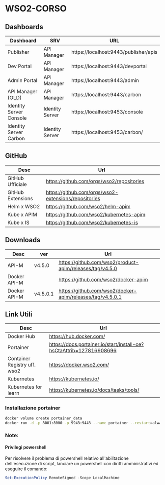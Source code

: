 # WSO2-CORSO

## Dashboards

| Dashboard               | SRV             | URL                                   |
| ----------------------- | --------------- | ------------------------------------- |
| Publisher               | API Manager     | https://localhost:9443/publisher/apis |
| Dev Portal              | API Manager     | https://localhost:9443/devportal      |
| Admin Portal            | API Manager     | https://localhost:9443/admin          |
| API Manager (OLD)       | API Manager     | https://localhost:9443/carbon         |
| Identity Server Console | Identity Server | https://localhost:9453/console        |
| Identity Server Carbon  | Identity Server | https://localhost:9453/carbon/        |


## GitHub

| Desc              | Url                                                  |
| ----------------- | ---------------------------------------------------- |
| GitHub Ufficiale  | https://github.com/orgs/wso2/repositories            |
| GitHub Extensions | https://github.com/orgs/wso2-extensions/repositories |
| Helm x WSO2       | https://github.com/wso2/helm-apim                    |
| Kube x APIM       | https://github.com/wso2/kubernetes-apim              |
| Kube x IS         | https://github.com/wso2/kubernetes-is                |



## Downloads

| Desc         | ver      | Url                                                       |
| ------------ | -------- | --------------------------------------------------------- |
| API-M        | v4.5.0   | https://github.com/wso2/product-apim/releases/tag/v4.5.0  |
| Docker API-M |          | https://github.com/wso2/docker-apim                       |
| Docker API-M | v4.5.0.1 | https://github.com/wso2/docker-apim/releases/tag/v4.5.0.1 |


## Link Utili

| Desc                         | Url                                                                 |
| ---------------------------- | ------------------------------------------------------------------- |
| Docker Hub                   | https://hub.docker.com/                                             |
| Portainer                    | https://docs.portainer.io/start/install-ce?hsCtaAttrib=127816908696 |
| Container Registry uff. wso2 | https://docker.wso2.com/                                            |
| Kubernetes                   | https://kubernetes.io/                                              |
| Kubernetes for learn         | https://kubernetes.io/docs/tasks/tools/                             |



### Installazione portainer

```bash
docker volume create portainer_data
docker run -d -p 8001:8000 -p 9943:9443 --name portainer --restart=always -v /var/run/docker.sock:/var/run/docker.sock -v portainer_data:/data portainer/portainer-ce:lts
```


### Note:

#### Privilegi powershell

Per risolvere il problema di powershell relativo all'abilitazione dell'esecuzione di script, lanciare un powershell con diritti amministrativi ed eseguire il comando:

```powershell
Set-ExecutionPolicy RemoteSigned -Scope LocalMachine
```
